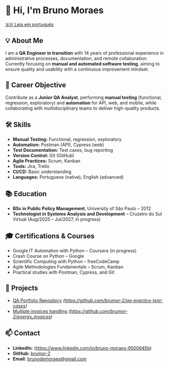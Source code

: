 # 👋 Hi, I'm Bruno Moraes  

[🇧🇷 Leia em português](./README-pt.md)

## 💡 About Me
I am a **QA Engineer in transition** with 14 years of professional experience in administrative processes, documentation, and remote collaboration. Currently focusing on **manual and automated software testing**, aiming to ensure quality and usability with a continuous improvement mindset.

## 🎯 Career Objective
Contribute as a **Junior QA Analyst**, performing **manual testing** (functional, regression, exploratory) and **automation** for API, web, and mobile, while collaborating with multidisciplinary teams to deliver high-quality products.

## 🛠 Skills
- **Manual Testing:** Functional, regression, exploratory  
- **Automation:** Postman (API), Cypress (web)  
- **Test Documentation:** Test cases, bug reporting  
- **Version Control:** Git (GitHub)  
- **Agile Practices:** Scrum, Kanban  
- **Tools:** Jira, Trello  
- **CI/CD:** Basic understanding  
- **Languages:** Portuguese (native), English (advanced)  

## 📚 Education
- **BSc in Public Policy Management**, University of São Paulo – 2012  
- **Technologist in Systems Analysis and Development** – Cruzeiro do Sul Virtual (Aug/2025 – Jul/2027, in progress)  

## 🎓 Certifications & Courses
- Google IT Automation with Python – Coursera (in progress)  
- Crash Course on Python – Google  
- Scientific Computing with Python – freeCodeCamp  
- Agile Methodologies Fundamentals – Scrum, Kanban  
- Practical studies with Postman, Cypress, and Git  

## 📂 Projects
- [QA Portfolio Repository](#) *(https://github.com/brumor-2/qa-practice-test-cases)*  
- [Multiple invoices handling](#) *(https://github.com/brumor-2/energy_invoices)*

## 📫 Contact
- **LinkedIn:** (https://www.linkedin.com/in/bruno-moraes-9500645b)  
- **GitHub:** [brumor-2](https://github.com/brumor-2)  
- **Email:** brunodemoraes@gmail.com  
